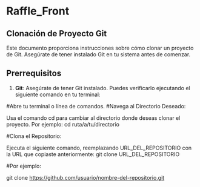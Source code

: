 # Raffle_Front

## Clonación de Proyecto Git

Este documento proporciona instrucciones sobre cómo clonar un proyecto de Git. Asegúrate de tener instalado Git en tu sistema antes de comenzar.

## Prerrequisitos

1. **Git**: Asegúrate de tener Git instalado. Puedes verificarlo ejecutando el siguiente comando en tu terminal:

#Abre tu terminal o línea de comandos.
#Navega al Directorio Deseado:

Usa el comando cd para cambiar al directorio donde deseas clonar el proyecto. Por ejemplo:
cd ruta/a/tu/directorio

#Clona el Repositorio:

Ejecuta el siguiente comando, reemplazando URL_DEL_REPOSITORIO con la URL que copiaste anteriormente:
git clone URL_DEL_REPOSITORIO

#Por ejemplo:

git clone https://github.com/usuario/nombre-del-repositorio.git
